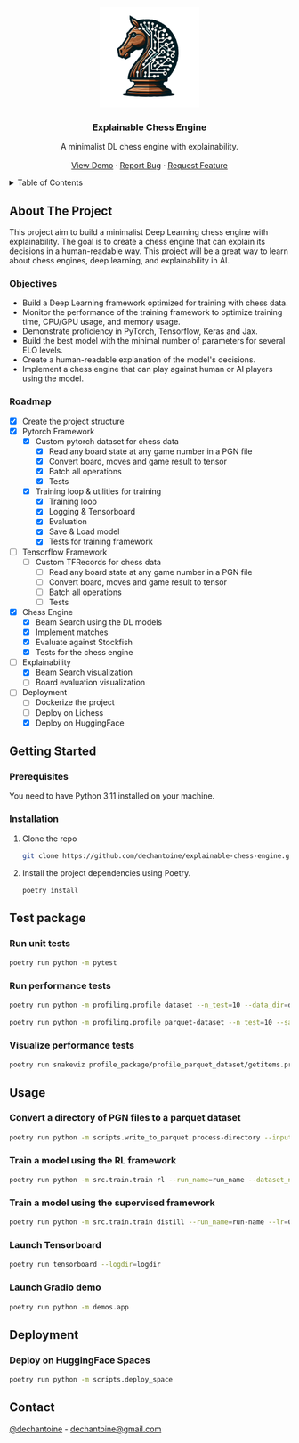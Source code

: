 <!-- PROJECT LOGO -->
<br />
<div align="center">
  <a href="https://github.com/dechantoine/explainable-chess-engine">
    <img src="images/xplainable.png" alt="Logo" width="180" height="180">
  </a>

  <h3 align="center">Explainable Chess Engine</h3>

  <p align="center">
    A minimalist DL chess engine with explainability.
    <br />
    <br />
    <a href="https://huggingface.co/spaces/dechantoine/explainable-chess-engine">View Demo</a>
    ·
    <a href="https://github.com/dechantoine/explainable-chess-engine">Report Bug</a>
    ·
    <a href="https://github.com/dechantoine/explainable-chess-engine">Request Feature</a>
  </p>
</div>

<!-- TABLE OF CONTENTS -->
<details>
  <summary>Table of Contents</summary>
  <ol>
    <li>
      <a href="#about-the-project">About The Project</a>
      <ul>
        <li><a href="#objectives">Objectives</a></li>
        <li><a href="#roadmap">Roadmap</a></li>
      </ul>
    </li>
    <li>
      <a href="#getting-started">Getting Started</a>
      <ul>
        <li><a href="#prerequisites">Prerequisites</a></li>
        <li><a href="#installation">Installation</a></li>
      </ul>
    </li>
    <li><a href="#usage">Usage</a></li>
    <li><a href="#license">License</a></li>
    <li><a href="#contact">Contact</a></li>
  </ol>
</details>

<!-- ABOUT -->

## About The Project

This project aim to build a minimalist Deep Learning chess engine with explainability.
The goal is to create a chess engine that can explain its decisions in a human-readable way.
This project will be a great way to learn about chess engines, deep learning, and explainability in AI.

### Objectives

- Build a Deep Learning framework optimized for training with chess data.
- Monitor the performance of the training framework to optimize training time, CPU/GPU usage, and memory usage.
- Demonstrate proficiency in PyTorch, Tensorflow, Keras and Jax.
- Build the best model with the minimal number of parameters for several ELO levels.
- Create a human-readable explanation of the model's decisions.
- Implement a chess engine that can play against human or AI players using the model.

### Roadmap

- [x] Create the project structure
- [x] Pytorch Framework
  - [x] Custom pytorch dataset for chess data
    - [x] Read any board state at any game number in a PGN file
    - [x] Convert board, moves and game result to tensor
    - [x] Batch all operations
    - [x] Tests
  - [x] Training loop & utilities for training
    - [x] Training loop
    - [x] Logging & Tensorboard
    - [x] Evaluation
    - [x] Save & Load model
    - [x] Tests for training framework
- [ ] Tensorflow Framework
  - [ ] Custom TFRecords for chess data
    - [ ] Read any board state at any game number in a PGN file
    - [ ] Convert board, moves and game result to tensor
    - [ ] Batch all operations
    - [ ] Tests
- [x] Chess Engine
  - [x] Beam Search using the DL models
  - [x] Implement matches
  - [x] Evaluate against Stockfish
  - [x] Tests for the chess engine
- [ ] Explainability
  - [x] Beam Search visualization
  - [ ] Board evaluation visualization
- [ ] Deployment
  - [ ] Dockerize the project
  - [ ] Deploy on Lichess
  - [x] Deploy on HuggingFace

<!-- GETTING STARTED -->

## Getting Started

### Prerequisites

You need to have Python 3.11 installed on your machine.

### Installation

1. Clone the repo
   ```sh
   git clone https://github.com/dechantoine/explainable-chess-engine.git
   ```
2. Install the project dependencies using Poetry.
   ```sh
   poetry install
   ```

## Test package

### Run unit tests

```sh
poetry run python -m pytest
```

### Run performance tests

```sh
poetry run python -m profiling.profile dataset --n_test=10 --data_dir=data --save_dir=profile
```

```sh
poetry run python -m profiling.profile parquet-dataset --n_test=10 --save_dir=profile_package/profile_parquet_dataset --max_workers=8
```

### Visualize performance tests

```sh
poetry run snakeviz profile_package/profile_parquet_dataset/getitems.prof
```

## Usage

### Convert a directory of PGN files to a parquet dataset

```sh
poetry run python -m scripts.write_to_parquet process-directory --input_path=sample_data --output_path=parquet_data
```

### Train a model using the RL framework

```sh
poetry run python -m src.train.train rl --run_name=run_name --dataset_num_workers=8 --dataloaders_num_workers=2 --train_size=0.9 --n_epochs=20 --batch_size=64 --lr=0.1 --gamma=0.99 --log_sampling=0.05 --eval_sampling=1.0 --checkpoint_dir=checkpoints --log_dir=logdir
```

### Train a model using the supervised framework

```sh
poetry run python -m src.train.train distill --run_name=run-name --lr=0.01 --dataloaders_num_workers=4 --log_sampling=0.01 --eval_sampling=1.0 --checkpoint_dir=checkpoints --log_dir=logdir
```

### Launch Tensorboard

```sh
poetry run tensorboard --logdir=logdir
```

### Launch Gradio demo

```sh
poetry run python -m demos.app
```

## Deployment

### Deploy on HuggingFace Spaces

```sh
poetry run python -m scripts.deploy_space
```

<!-- CONTACT -->

## Contact

[@dechantoine](https://twitter.com/AI_bIAses) - dechantoine@gmail.com
